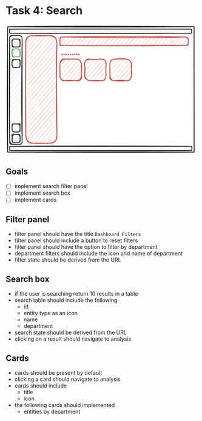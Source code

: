 # Task 4: Search

![sketch of the dashboard page](/assets/task4.png)

## Goals

- [ ] implement search filter panel
- [ ] implement search box
- [ ] implement cards

## Filter panel

- filter panel should have the title `Dashboard Filters`
- filter panel should include a button to reset filters
- filter panel should have the option to filter by department
- department filters should include the icon and name of department
- filter state should be derived from the URL

## Search box

- if the user is searching return 10 results in a table
- search table should include the following
  - id
  - entity type as an icon
  - name
  - department
- search state should be derived from the URL
- clicking on a result should navigate to analysis

## Cards

- cards should be present by default
- clicking a card should navigate to analysis
- cards should include
  - title
  - icon
- the following cards should implemented
  - entities by department